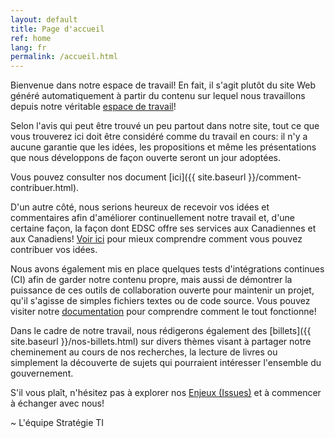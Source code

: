 ```yaml
---
layout: default
title: Page d'accueil
ref: home
lang: fr
permalink: /accueil.html
---
```


Bienvenue dans notre espace de travail! En fait, il s'agit plutôt du site Web généré automatiquement à partir du contenu sur lequel nous travaillons depuis notre véritable [espace de travail](https://github.com/sara-sabr/ITStrategy)!

Selon l'avis qui peut être trouvé un peu partout dans notre site, tout ce que vous trouverez ici doit être considéré comme du travail en cours: il n'y a aucune garantie que les idées, les propositions et même les présentations que nous développons de façon ouverte seront un jour adoptées.

Vous pouvez consulter nos document [ici]({{ site.baseurl }}/comment-contribuer.html).

D'un autre côté, nous serions heureux de recevoir vos idées et commentaires afin d'améliorer continuellement notre travail et, d'une certaine façon, la façon dont EDSC offre ses services aux Canadiennes et aux Canadiens! [Voir ici](notes-allocution-rétroaction.html) pour mieux comprendre comment vous pouvez contribuer vos idées.

Nous avons également mis en place quelques tests d'intégrations continues (CI) afin de garder notre contenu propre, mais aussi de démontrer la puissance de ces outils de collaboration ouverte pour maintenir un projet, qu'il s'agisse de simples fichiers textes ou de code source.
Vous pouvez visiter notre [documentation](https://github.com/sara-sabr/ITStrategy/blob/master/CONTRIBUTING.md#instructions) pour comprendre comment le tout fonctionne!

Dans le cadre de notre travail, nous rédigerons également des [billets]({{ site.baseurl }}/nos-billets.html) sur divers thèmes visant à partager notre cheminement au cours de nos recherches, la lecture de livres ou simplement la découverte de sujets qui pourraient intéresser l'ensemble du gouvernement.

S'il vous plaît, n'hésitez pas à explorer nos [Enjeux (Issues)](https://github.com/sara-sabr/ITStrategy/issues) et à commencer à échanger avec nous!

~ L'équipe Stratégie TI
